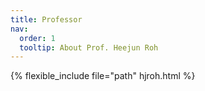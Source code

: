 ```yaml
---
title: Professor
nav:
  order: 1
  tooltip: About Prof. Heejun Roh
---
```


{% flexible_include file="path" hjroh.html %}
